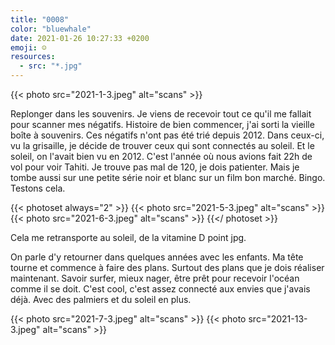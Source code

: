 ```yaml
---
title: "0008"
color: "bluewhale"
date: 2021-01-26 10:27:33 +0200
emoji: ☺️
resources:
  - src: "*.jpg"
---
```


{{< photo src="2021-1-3.jpeg" alt="scans" >}}

Replonger dans les souvenirs. 
Je viens de recevoir tout ce qu'il me fallait pour scanner mes négatifs.
Histoire de bien commencer, j'ai sorti la vieille boîte à souvenirs.
Ces négatifs n'ont pas été trié depuis 2012.
Dans ceux-ci, vu la grisaille, je décide de trouver ceux qui sont connectés au soleil. 
Et le soleil, on l'avait bien vu en 2012. C'est l'année où nous avions fait 22h de vol pour voir Tahiti. 
Je trouve pas mal de 120, je dois patienter. Mais je tombe aussi sur une petite série noir et blanc sur un film bon marché. Bingo. Testons cela. 

{{< photoset always="2" >}}
{{< photo src="2021-5-3.jpeg" alt="scans" >}}
{{< photo src="2021-6-3.jpeg" alt="scans" >}}
{{</ photoset >}}

Cela me retransporte au soleil, de la vitamine D point jpg.

On parle d'y retourner dans quelques années avec les enfants. 
Ma tête tourne et commence à faire des plans. 
Surtout des plans que je dois réaliser maintenant. 
Savoir surfer, mieux nager, être prêt pour recevoir l'océan comme il se doit.
C'est cool, c'est assez connecté aux envies que j'avais déjà.
Avec des palmiers et du soleil en plus.


{{< photo src="2021-7-3.jpeg" alt="scans" >}}
{{< photo src="2021-13-3.jpeg" alt="scans" >}}